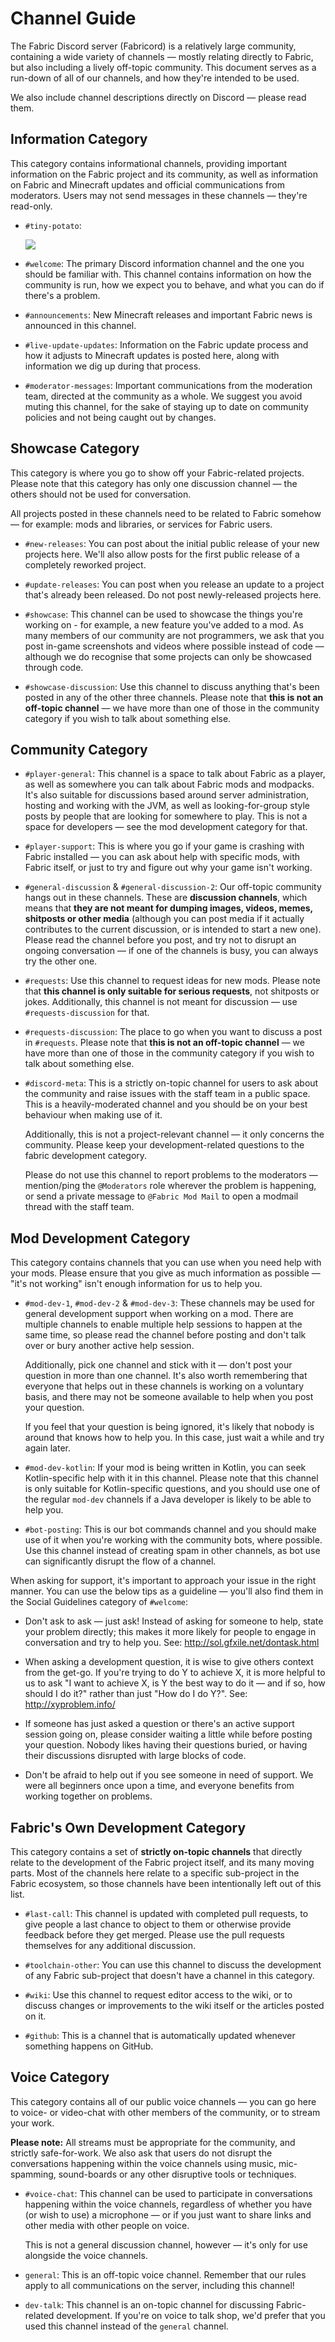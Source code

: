 # Channel Guide

The Fabric Discord server (Fabricord) is a relatively large community, containing a wide variety of channels — mostly relating directly to Fabric, but also including a lively off-topic community. This document serves as a run-down of all of our channels, and how they're intended to be used.

We also include channel descriptions directly on Discord — please read them.

## Information Category

This category contains informational channels, providing important information on the Fabric project and its community, as well as information on Fabric and Minecraft updates and official communications from moderators. Users may not send messages in these channels — they're read-only.

* `#tiny-potato`: 
  
  ![](https://cdn.discordapp.com/attachments/552976908070027270/552978960896753665/2015-04-26_11.13.01.png)

* `#welcome`: The primary Discord information channel and the one you should be familiar with. This channel contains information on how the community is run, how we expect you to behave, and what you can do if there's a problem.

* `#announcements`: New Minecraft releases and important Fabric news is announced in this channel.

* `#live-update-updates`: Information on the Fabric update process and how it adjusts to Minecraft updates is posted here, along with information we dig up during that process.

* `#moderator-messages`: Important communications from the moderation team, directed at the community as a whole. We suggest you avoid muting this channel, for the sake of staying up to date on community policies and not being caught out by changes.

## Showcase Category

This category is where you go to show off your Fabric-related projects. Please note that this category has only one discussion channel — the others should not be used for conversation.

All projects posted in these channels need to be related to Fabric somehow — for example: mods and libraries, or services for Fabric users.

* `#new-releases`: You can post about the initial public release of your new projects here. We'll also allow posts for the first public release of a completely reworked project.

* `#update-releases`: You can post when you release an update to a project that's already been released. Do not post newly-released projects here.

* `#showcase`: This channel can be used to showcase the things you're working on - for example, a new feature you've added to a mod. As many members of our community are not programmers, we ask that you post in-game screenshots and videos where possible instead of code — although we do recognise that some projects can only be showcased through code.

* `#showcase-discussion`: Use this channel to discuss anything that's been posted in any of the other three channels. Please note that **this is not an off-topic channel** — we have more than one of those in the community category if you wish to talk about something else.

## Community Category

* `#player-general`: This channel is a space to talk about Fabric as a player, as well as somewhere you can talk about Fabric mods and modpacks. It's also suitable for discussions based around server administration, hosting and working with the JVM, as well as looking-for-group style posts by people that are looking for somewhere to play. This is not a space for developers — see the mod development category for that.

* `#player-support`: This is where you go if your game is crashing with Fabric installed — you can ask about help with specific mods, with Fabric itself, or just to try and figure out why your game isn't working.

* `#general-discussion` & `#general-discussion-2`: Our off-topic community hangs out in these channels. These are **discussion channels**, which means that **they are not meant for dumping images, videos, memes, shitposts or other media** (although you can post media if it actually contributes to the current discussion, or is intended to start a new one). Please read the channel before you post, and try not to disrupt an ongoing conversation — if one of the channels is busy, you can always try the other one.

* `#requests`: Use this channel to request ideas for new mods. Please note that **this channel is only suitable for serious requests**, not shitposts or jokes. Additionally, this channel is not meant for discussion — use `#requests-discussion` for that.

* `#requests-discussion`: The place to go when you want to discuss a post in `#requests`. Please note that **this is not an off-topic channel** — we have more than one of those in the community category if you wish to talk about something else.

* `#discord-meta`: This is a strictly on-topic channel for users to ask about the community and raise issues with the staff team in a public space. This is a heavily-moderated channel and you should be on your best behaviour when making use of it.

  Additionally, this is not a project-relevant channel — it only concerns the community. Please keep your development-related questions to the fabric development category.

  Please do not use this channel to report problems to the moderators — mention/ping the `@Moderators` role wherever the problem is happening, or send a private message to `@Fabric Mod Mail` to open a modmail thread with the staff team.

## Mod Development Category

This category contains channels that you can use when you need help with your mods. Please ensure that you give as much information as possible — "it's not working" isn't enough information for us to help you.

* `#mod-dev-1`, `#mod-dev-2` & `#mod-dev-3`: These channels may be used for general development support when working on a mod. There are multiple channels to enable multiple help sessions to happen at the same time, so please read the channel before posting and don't talk over or bury another active help session.

  Additionally, pick one channel and stick with it — don't post your question in more than one channel. It's also worth remembering that everyone that helps out in these channels is working on a voluntary basis, and there may not be someone available to help when you post your question.
  
  If you feel that your question is being ignored, it's likely that nobody is around that knows how to help you. In this case, just wait a while and try again later.

* `#mod-dev-kotlin`: If your mod is being written in Kotlin, you can seek Kotlin-specific help with it in this channel. Please note that this channel is only suitable for Kotlin-specific questions, and you should use one of the regular `mod-dev` channels if a Java developer is likely to be able to help you.

* `#bot-posting`: This is our bot commands channel and you should make use of it when you're working with the community bots, where possible. Use this channel instead of creating spam in other channels, as bot use can significantly disrupt the flow of a channel.

When asking for support, it's important to approach your issue in the right manner. You can use the below tips as a guideline — you'll also find them in the Social Guidelines category of `#welcome`:

* Don't ask to ask — just ask! Instead of asking for someone to help, state your problem directly; this makes it more likely for people to engage in conversation and try to help you. See: http://sol.gfxile.net/dontask.html

* When asking a development question, it is wise to give others context from the get-go. If you're trying to do Y to achieve X, it is more helpful to us to ask "I want to achieve X, is Y the best way to do it — and if so, how should I do it?" rather than just "How do I do Y?". See: http://xyproblem.info/

* If someone has just asked a question or there's an active support session going on, please consider waiting a little while before posting your question. Nobody likes having their questions buried, or having their discussions disrupted with large blocks of code.

* Don't be afraid to help out if you see someone in need of support. We were all beginners once upon a time, and everyone benefits from working together on problems.

## Fabric's Own Development Category

This category contains a set of **strictly on-topic channels** that directly relate to the development of the Fabric project itself, and its many moving parts. Most of the channels here relate to a specific sub-project in the Fabric ecosystem, so those channels have been intentionally left out of this list.

* `#last-call`: This channel is updated with completed pull requests, to give people a last chance to object to them or otherwise provide feedback before they get merged. Please use the pull requests themselves for any additional discussion.

* `#toolchain-other`: You can use this channel to discuss the development of any Fabric sub-project that doesn't have a channel in this category.

* `#wiki`: Use this channel to request editor access to the wiki, or to discuss changes or improvements to the wiki itself or the articles posted on it.

* `#github`: This is a channel that is automatically updated whenever something happens on GitHub.

## Voice Category

This category contains all of our public voice channels — you can go here to voice- or video-chat with other members of the community, or to stream your work.

**Please note:** All streams must be appropriate for the community, and strictly safe-for-work. We also ask that users do not disrupt the conversations happening within the voice channels using music, mic-spamming, sound-boards or any other disruptive tools or techniques.

* `#voice-chat`: This channel can be used to participate in conversations happening within the voice channels, regardless of whether you have (or wish to use) a microphone — or if you just want to share links and other media with other people on voice.

  This is not a general discussion channel, however — it's only for use alongside the voice channels.

* `general`: This is an off-topic voice channel. Remember that our rules apply to all communications on the server, including this channel!

* `dev-talk`: This channel is an on-topic channel for discussing Fabric-related development. If you're on voice to talk shop, we'd prefer that you used this channel instead of the `general` channel.
